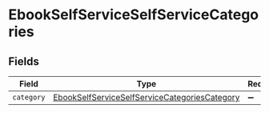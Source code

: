 # EbookSelfServiceSelfServiceCategories


## Fields

| Field                                                                                                                 | Type                                                                                                                  | Required                                                                                                              | Description                                                                                                           |
| --------------------------------------------------------------------------------------------------------------------- | --------------------------------------------------------------------------------------------------------------------- | --------------------------------------------------------------------------------------------------------------------- | --------------------------------------------------------------------------------------------------------------------- |
| `category`                                                                                                            | [EbookSelfServiceSelfServiceCategoriesCategory](../../models/shared/ebookselfserviceselfservicecategoriescategory.md) | :heavy_minus_sign:                                                                                                    | N/A                                                                                                                   |
